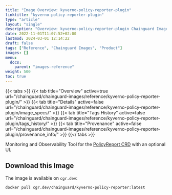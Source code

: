 ```yaml
---
title: "Image Overview: kyverno-policy-reporter-plugin"
linktitle: "kyverno-policy-reporter-plugin"
type: "article"
layout: "single"
description: "Overview: kyverno-policy-reporter-plugin Chainguard Image"
date: 2022-11-01T11:07:52+02:00
lastmod: 2024-03-01 12:14:22
draft: false
tags: ["Reference", "Chainguard Images", "Product"]
images: []
menu: 
  docs: 
    parent: "images-reference"
weight: 500
toc: true
---
```


{{< tabs >}}
{{< tab title="Overview" active=true url="/chainguard/chainguard-images/reference/kyverno-policy-reporter-plugin/" >}}
{{< tab title="Details" active=false url="/chainguard/chainguard-images/reference/kyverno-policy-reporter-plugin/image_specs/" >}}
{{< tab title="Tags History" active=false url="/chainguard/chainguard-images/reference/kyverno-policy-reporter-plugin/tags_history/" >}}
{{< tab title="Provenance" active=false url="/chainguard/chainguard-images/reference/kyverno-policy-reporter-plugin/provenance_info/" >}}
{{</ tabs >}}



<!--overview:start-->
Monitoring and Observability Tool for the [PolicyReport CRD](https://kyverno.github.io/policy-reporter/) with an optional UI.
<!--overview:end-->

<!--getting:start-->
## Download this Image
The image is available on `cgr.dev`:

```
docker pull cgr.dev/chainguard/kyverno-policy-reporter:latest
```
<!--getting:end-->

<!--body:start-->
<!--body:end-->

